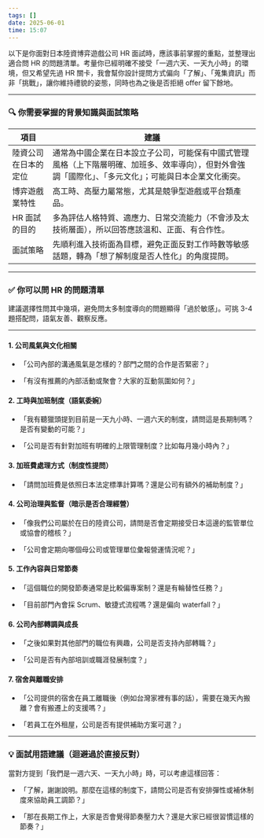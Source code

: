 ```yaml
---
tags: []
date: 2025-06-01
time: 15:07
---
```

以下是你面對日本陸資博弈遊戲公司 HR 面試時，應該事前掌握的重點，並整理出適合問 HR 的問題清單。考量你已經明確不接受「一週六天、一天九小時」的環境，但又希望先過 HR 關卡，我會幫你設計提問方式偏向「了解」、「蒐集資訊」而非「挑戰」，讓你維持禮貌的姿態，同時也為之後是否拒絕 offer 留下餘地。

---

### 🔍 **你需要掌握的背景知識與面試策略**

|項目|建議|
|---|---|
|陸資公司在日本的定位|通常為中國企業在日本設立子公司，可能保有中國式管理風格（上下階層明確、加班多、效率導向），但對外會強調「國際化」、「多元文化」；可能與日本企業文化衝突。|
|博弈遊戲業特性|高工時、高壓力屬常態，尤其是競爭型遊戲或平台類產品。|
|HR 面試的目的|多為評估人格特質、適應力、日常交流能力（不會涉及太技術層面），所以回答應該溫和、正面、有合作性。|
|面試策略|先順利進入技術面為目標，避免正面反對工作時數等敏感話題，轉為「想了解制度是否人性化」的角度提問。|

---

### ✅ **你可以問 HR 的問題清單**

建議選擇性問其中幾項，避免問太多制度導向的問題顯得「過於敏感」。可挑 3-4 題搭配問，語氣友善、觀察反應。

---

#### 1. 公司風氣與文化相關

- 「公司內部的溝通風氣是怎樣的？部門之間的合作是否緊密？」
    
- 「有沒有推薦的內部活動或聚會？大家的互動氛圍如何？」
    

#### 2. 工時與加班制度（語氣委婉）

- 「我有聽獵頭提到目前是一天九小時、一週六天的制度，請問這是長期制嗎？是否有變動的可能？」
    
- 「公司是否有針對加班有明確的上限管理制度？比如每月幾小時內？」
    

#### 3. 加班費處理方式（制度性提問）

- 「請問加班費是依照日本法定標準計算嗎？還是公司有額外的補助制度？」
    

#### 4. 公司治理與監督（暗示是否合理經營）

- 「像我們公司屬於在日的陸資公司，請問是否會定期接受日本這邊的監管單位或協會的稽核？」
    
- 「公司會定期向哪個母公司或管理單位彙報營運情況呢？」
    

#### 5. 工作內容與日常節奏

- 「這個職位的開發節奏通常是比較偏專案制？還是有輪替性任務？」
    
- 「目前部門內會採 Scrum、敏捷式流程嗎？還是偏向 waterfall？」
    

#### 6. 公司內部轉調與成長

- 「之後如果對其他部門的職位有興趣，公司是否支持內部轉職？」
    
- 「公司是否有內部培訓或職涯發展制度？」
    

#### 7. 宿舍與離職安排

- 「公司提供的宿舍在員工離職後（例如台灣家裡有事的話），需要在幾天內搬離？會有搬遷上的支援嗎？」
    
- 「若員工在外租屋，公司是否有提供補助方案可選？」
    

---

### 💡 面試用語建議（迴避過於直接反對）

當對方提到「我們是一週六天、一天九小時」時，可以考慮這樣回答：

- 「了解，謝謝說明。那麼在這樣的制度下，請問公司是否有安排彈性或補休制度來協助員工調節？」
    
- 「那在長期工作上，大家是否會覺得節奏壓力大？還是大家已經很習慣這樣的節奏？」